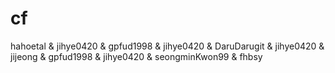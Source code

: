 # cf
hahoetal & jihye0420 & gpfud1998 & jihye0420 & DaruDarugit & jihye0420 & jijeong & gpfud1998 & jihye0420 & seongminKwon99 & fhbsy


